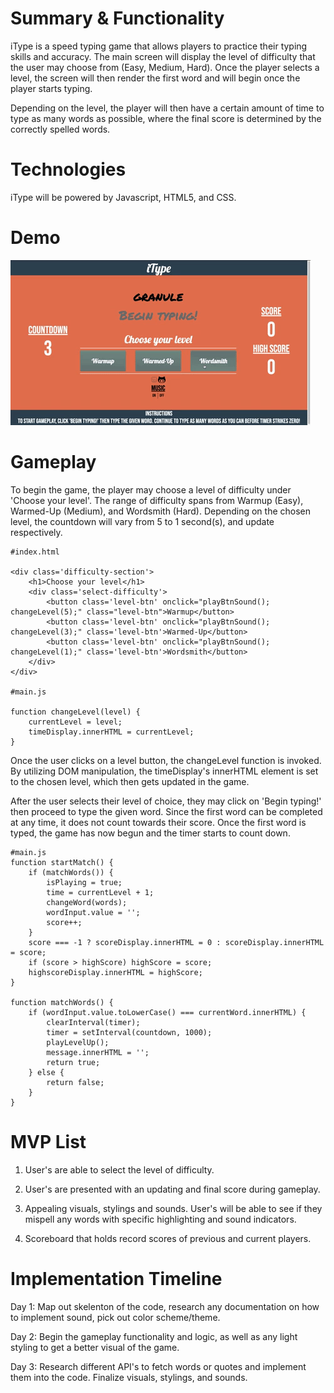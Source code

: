 # Summary & Functionality
iType is a speed typing game that allows players to practice their typing skills and accuracy. The main screen will display the level of difficulty that the user may choose from (Easy, Medium, Hard). Once the player selects a level, the screen will then render the first word and will begin once the player starts typing.

Depending on the level, the player will then have a certain amount of time to type as many words as possible, where the final score is determined by the correctly spelled words.

# Technologies
iType will be powered by Javascript, HTML5, and CSS. 

# Demo 
![iType Demo](demo/giphy.gif)

# Gameplay
To begin the game, the player may choose a level of difficulty under 'Choose your level'. The range of difficulty spans from Warmup (Easy), Warmed-Up (Medium), and Wordsmith (Hard). Depending on the chosen level, the countdown will vary from 5 to 1 second(s), and update respectively. 

``` 
#index.html

<div class='difficulty-section'>
    <h1>Choose your level</h1>
    <div class='select-difficulty'>
        <button class='level-btn' onclick="playBtnSound(); changeLevel(5);" class="level-btn">Warmup</button>
        <button class='level-btn' onclick="playBtnSound(); changeLevel(3);" class='level-btn'>Warmed-Up</button>
        <button class='level-btn' onclick="playBtnSound(); changeLevel(1);" class='level-btn'>Wordsmith</button>    
    </div>
</div>

#main.js 

function changeLevel(level) {
    currentLevel = level;
    timeDisplay.innerHTML = currentLevel;
}
```
Once the user clicks on a level button, the changeLevel function is invoked. By utilizing DOM manipulation, the timeDisplay's innerHTML element is set to the chosen level, which then gets updated in the game. 

After the user selects their level of choice, they may click on 'Begin typing!' then proceed to type the given word. Since the first word can be completed at any time, it does not count towards their score. Once the first word is typed, the game has now begun and the timer starts to count down. 

```
#main.js 
function startMatch() {
    if (matchWords()) {
        isPlaying = true;
        time = currentLevel + 1;
        changeWord(words);
        wordInput.value = '';
        score++;
    }
    score === -1 ? scoreDisplay.innerHTML = 0 : scoreDisplay.innerHTML = score;
    if (score > highScore) highScore = score;
    highscoreDisplay.innerHTML = highScore;
}

function matchWords() {
    if (wordInput.value.toLowerCase() === currentWord.innerHTML) {
        clearInterval(timer);
        timer = setInterval(countdown, 1000);
        playLevelUp();
        message.innerHTML = '';
        return true;
    } else {
        return false;
    }
}
```



# MVP List 
1. User's are able to select the level of difficulty.

2. User's are presented with an updating and final score during gameplay.

3. Appealing visuals, stylings and sounds. User's will be able to see if they mispell any words with specific highlighting and sound indicators.

4. Scoreboard that holds record scores of previous and current players.

# Implementation Timeline 

Day 1: Map out skelenton of the code, research any documentation on how to implement sound, pick out color scheme/theme.

Day 2: Begin the gameplay functionality and logic, as well as any light styling to get a better visual of the game.

Day 3: Research different API's to fetch words or quotes and implement them into the code. Finalize visuals, stylings, and sounds.
